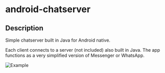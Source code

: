 # android-chatserver

## Description
Simple chatserver built in Java for Android native.

Each client connects to a server (not included) also built in Java. The app functions as a very simplified version of Messenger or WhatsApp.

![Example](exampleui.jpg)

